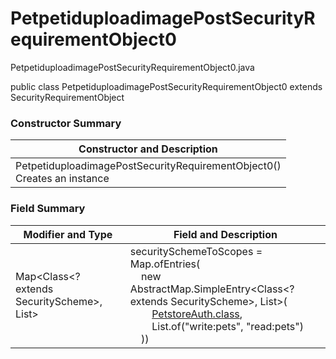 # PetpetiduploadimagePostSecurityRequirementObject0
PetpetiduploadimagePostSecurityRequirementObject0.java

public class PetpetiduploadimagePostSecurityRequirementObject0
extends SecurityRequirementObject

### Constructor Summary
| Constructor and Description |
| --------------------------- |
| PetpetiduploadimagePostSecurityRequirementObject0()<br>Creates an instance |

### Field Summary
| Modifier and Type | Field and Description |
| ----------------- | --------------------- |
| Map<Class<? extends SecurityScheme>, List<String>> | securitySchemeToScopes = Map.ofEntries(<br>&nbsp;&nbsp;&nbsp;&nbsp;new AbstractMap.SimpleEntry<Class<? extends SecurityScheme>, List<String>>(<br>&nbsp;&nbsp;&nbsp;&nbsp;&nbsp;&nbsp;&nbsp;&nbsp;[PetstoreAuth.class](../../../../components/securityschemes/PetstoreAuth.md),<br>&nbsp;&nbsp;&nbsp;&nbsp;&nbsp;&nbsp;&nbsp;&nbsp;List.of("write:pets", "read:pets")<br>&nbsp;&nbsp;&nbsp;&nbsp;)) |
